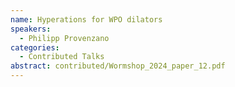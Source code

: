 ```yaml
---
name: Hyperations for WPO dilators
speakers:
  - Philipp Provenzano
categories:
  - Contributed Talks
abstract: contributed/Wormshop_2024_paper_12.pdf
---
```

